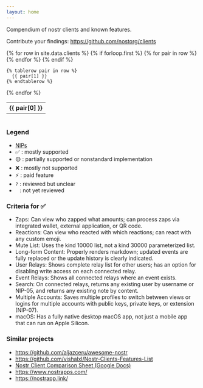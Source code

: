 ```yaml
---
layout: home
---
```


Compendium of nostr clients and known features.

Contribute your findings: <https://github.com/nostorg/clients>

<div class="breakout" style="overflow-x:auto;">
<table>
  {% for row in site.data.clients %}
    {% if forloop.first %}
    <tr>
      {% for pair in row %}
        <th>{{ pair[0] }}</th>
      {% endfor %}
    </tr>
    {% endif %}

    {% tablerow pair in row %}
      {{ pair[1] }}
    {% endtablerow %}
  {% endfor %}
</table>
</div>

### Legend

- [NIPs](https://github.com/nostr-protocol/nips)
- ✅ : mostly supported
- 🟡 : partially supported or nonstandard implementation
- ❌ : mostly not supported
- ⚡ : paid feature
- `?` : reviewed but unclear
- <code>&nbsp;</code> : not yet reviewed

### Criteria for ✅

- Zaps: Can view who zapped what amounts; can process zaps via integrated wallet, external application, or QR code.
- Reactions: Can view who reacted with which reactions; can react with any custom emoji.
- Mute List: Uses the kind 10000 list, not a kind 30000 parameterized list.
- Long-form Content: Properly renders markdown; updated events are fully replaced or the update history is clearly indicated.
- User Relays: Shows complete relay list for other users; has an option for disabling write access on each connected relay.
- Event Relays: Shows all connected relays where an event exists.
- Search: On connected relays, returns any existing user by username or NIP-05, and returns any existing note by content.
- Multiple Accounts: Saves multiple profiles to switch between views or logins for multiple accounts with public keys, private keys, or extension (NIP-07).
- macOS: Has a fully native desktop macOS app, not just a mobile app that can run on Apple Silicon.

### Similar projects

- <https://github.com/aljazceru/awesome-nostr>
- <https://github.com/vishalxl/Nostr-Clients-Features-List>
- [Nostr Client Comparison Sheet (Google Docs)](https://docs.google.com/spreadsheets/d/1GjfN_eMiEywqXfKFHZMw4rLnoQLBXYEyl2NCEtsCXWw/edit)
- <https://www.nostrapps.com/>
- <https://nostrapp.link/>
